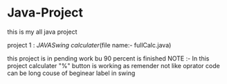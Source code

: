 # Java-Project
this is my all java project 


project 1 : _JAVASwing calculater_(file name:- fullCalc.java) 

this project is in pending work bu 90 percent is finished
NOTE :-  In this project calculater "%" button is working as remender not like oprator 
        code can be  long  couse of beginear label in swing 
